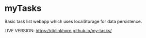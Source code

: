 # myTasks

Basic task list webapp which uses localStorage for data persistence.

LIVE VERSION: https://dblinkhorn.github.io/my-tasks/
